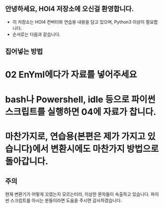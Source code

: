 안녕하세요, HOI4 저장소에 오신걸 환영합니다.
--------

* 이 저장소는 HOI4 컨버터와 연습용 내용을 담고 있으며, Python3 이상이 필요합니다.
* 순서로는 다음과 같습니다.

집어넣는 방법
--------

# 02 EnYml에다가 자료를 넣어주세요
# bash나 Powershell, idle 등으로 파이썬 스크립트를 실행하면 04에 자료가 찹니다.
# 마찬가지로, 연습용(본편은 제가 가지고 있습니다)에서 변환시에도 마찬가지 방법으로 돌아갑니다.

주의
--------
현재 변환기가 어떻게 꼬였는지 모르는터라, 이상한 문자들이 속출하고 있습니다. 파이썬 스크립트를 아시는 분들이라면 도움을 주시면 감사하겠습니다.
